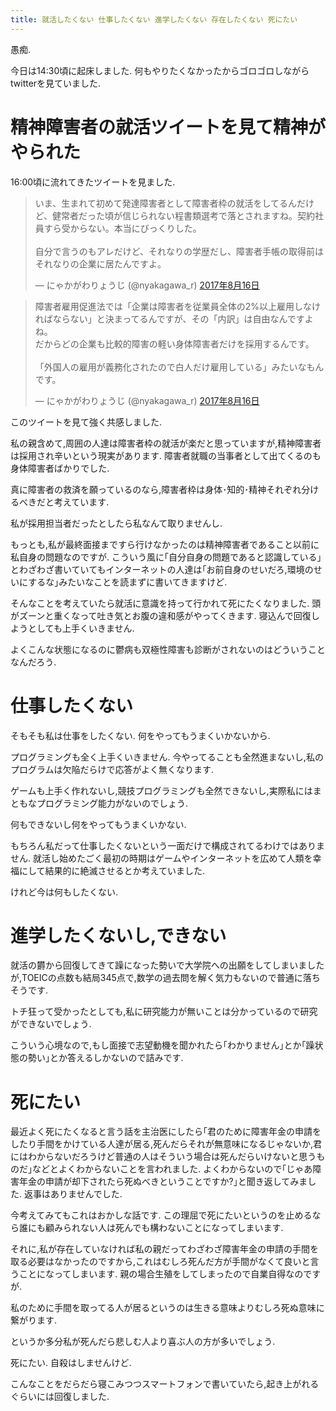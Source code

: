 ```yaml
---
title: 就活したくない 仕事したくない 進学したくない 存在したくない 死にたい
---
```


愚痴.

今日は14:30頃に起床しました.
何もやりたくなかったからゴロゴロしながらtwitterを見ていました.

# 精神障害者の就活ツイートを見て精神がやられた

16:00頃に流れてきたツイートを見ました.

<blockquote class="twitter-tweet" data-lang="ja"><p lang="ja" dir="ltr">いま、生まれて初めて発達障害者として障害者枠の就活をしてるんだけど、健常者だった頃が信じられない程書類選考で落とされますね。契約社員すら受からない。本当にびっくりした。<br /><br />自分で言うのもアレだけど、それなりの学歴だし、障害者手帳の取得前はそれなりの企業に居たんですよ。</p>&mdash; にゃかがわりょうじ (@nyakagawa_r) <a href="https://twitter.com/nyakagawa_r/status/897756635656998912">2017年8月16日</a></blockquote>
<blockquote class="twitter-tweet" data-lang="ja"><p lang="ja" dir="ltr">障害者雇用促進法では「企業は障害者を従業員全体の2%以上雇用しなければならない」と決まってるんですが、その「内訳」は自由なんですよね。<br />だからどの企業も比較的障害の軽い身体障害者だけを採用するんです。<br /><br />「外国人の雇用が義務化されたので白人だけ雇用している」みたいなもんです。</p>&mdash; にゃかがわりょうじ (@nyakagawa_r) <a href="https://twitter.com/nyakagawa_r/status/897776617971306496">2017年8月16日</a></blockquote>

このツイートを見て強く共感しました.

私の親含めて,周囲の人達は障害者枠の就活が楽だと思っていますが,精神障害者は採用され辛いという現実があります.
障害者就職の当事者として出てくるのも身体障害者ばかりでした.

真に障害者の救済を願っているのなら,障害者枠は身体･知的･精神それぞれ分けるべきだと考えています.

私が採用担当者だったとしたら私なんて取りませんし.

もっとも,私が最終面接まですら行けなかったのは精神障害者であること以前に私自身の問題なのですが.
こういう風に｢自分自身の問題であると認識している｣とわざわざ書いていてもインターネットの人達は｢お前自身のせいだろ,環境のせいにするな｣みたいなことを読まずに書いてきますけど.

そんなことを考えていたら就活に意識を持って行かれて死にたくなりました.
頭がズーンと重くなって吐き気とお腹の違和感がやってくきます.
寝込んで回復しようとしても上手くいきません.

よくこんな状態になるのに鬱病も双極性障害も診断がされないのはどういうことなんだろう.

# 仕事したくない

そもそも私は仕事をしたくない.
何をやってもうまくいかないから.

プログラミングも全く上手くいきません.
今やってることも全然進まないし,私のプログラムは欠陥だらけで応答がよく無くなります.

ゲームも上手く作れないし,競技プログラミングも全然できないし,実際私にはまともなプログラミング能力がないのでしょう.

何もできないし何をやってもうまくいかない.

もちろん私だって仕事したくないという一面だけで構成されてるわけではありません.
就活し始めたごく最初の時期はゲームやインターネットを広めて人類を幸福にして結果的に絶滅させるとか考えていました.

けれど今は何もしたくない.

# 進学したくないし,できない

就活の欝から回復してきて躁になった勢いで大学院への出願をしてしまいましたが,TOEICの点数も結局345点で,数学の過去問を解く気力もないので普通に落ちそうです.

トチ狂って受かったとしても,私に研究能力が無いことは分かっているので研究ができないでしょう.

こういう心境なので,もし面接で志望動機を聞かれたら｢わかりません｣とか｢躁状態の勢い｣とか答えるしかないので詰みです.

# 死にたい

最近よく死にたくなると言う話を主治医にしたら｢君のために障害年金の申請をしたり手間をかけている人達が居る,死んだらそれが無意味になるじゃないか,君にはわからないだろうけど普通の人はそういう場合は死んだらいけないと思うものだ｣などとよくわからないことを言われました.
よくわからないので｢じゃあ障害年金の申請が却下されたら死ぬべきということですか?｣と聞き返してみました.
返事はありませんでした.

今考えてみてもこれはおかしな話です.
この理屈で死にたいというのを止めるなら誰にも顧みられない人は死んでも構わないことになってしまいます.

それに,私が存在していなければ私の親だってわざわざ障害年金の申請の手間を取る必要はなかったのですから,これはむしろ死んだ方が手間がなくて良いと言うことになってしまいます.
親の場合生殖をしてしまったので自業自得なのですが.

私のために手間を取ってる人が居るというのは生きる意味よりむしろ死ぬ意味に繋がります.

というか多分私が死んだら悲しむ人より喜ぶ人の方が多いでしょう.

死にたい.
自殺はしませんけど.

こんなことをだらだら寝こみつつスマートフォンで書いていたら,起き上がれるぐらいには回復しました.
